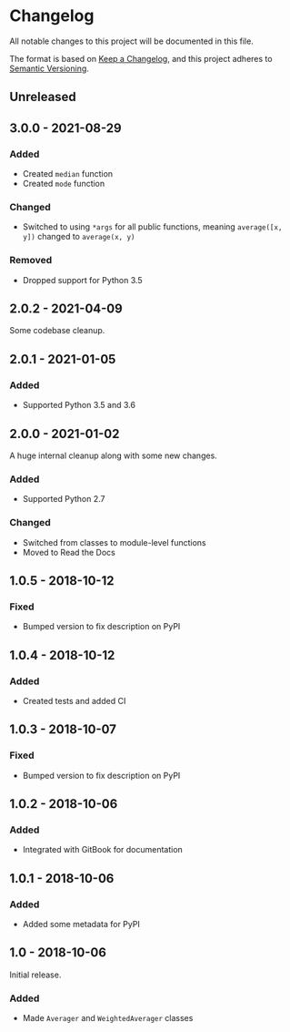# Changelog
All notable changes to this project will be documented in this file.

The format is based on
[Keep a Changelog](https://keepachangelog.com/en/1.0.0/), and this project
adheres to [Semantic Versioning](https://semver.org/spec/v2.0.0.html).

## Unreleased

## 3.0.0 - 2021-08-29
### Added
- Created `median` function
- Created `mode` function

### Changed
- Switched to using `*args` for all public functions, meaning `average([x, y])`
  changed to `average(x, y)`

### Removed
- Dropped support for Python 3.5

## 2.0.2 - 2021-04-09
Some codebase cleanup.

## 2.0.1 - 2021-01-05
### Added
- Supported Python 3.5 and 3.6

## 2.0.0 - 2021-01-02
A huge internal cleanup along with some new changes.

### Added
- Supported Python 2.7

### Changed
- Switched from classes to module-level functions
- Moved to Read the Docs

## 1.0.5 - 2018-10-12
### Fixed
- Bumped version to fix description on PyPI

## 1.0.4 - 2018-10-12
### Added
- Created tests and added CI

## 1.0.3 - 2018-10-07
### Fixed
- Bumped version to fix description on PyPI

## 1.0.2 - 2018-10-06
### Added
- Integrated with GitBook for documentation

## 1.0.1 - 2018-10-06
### Added
- Added some metadata for PyPI

## 1.0 - 2018-10-06
Initial release.

### Added
- Made `Averager` and `WeightedAverager` classes
